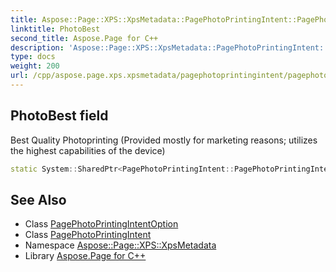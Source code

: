 ```yaml
---
title: Aspose::Page::XPS::XpsMetadata::PagePhotoPrintingIntent::PagePhotoPrintingIntentOption::PhotoBest field
linktitle: PhotoBest
second_title: Aspose.Page for C++
description: 'Aspose::Page::XPS::XpsMetadata::PagePhotoPrintingIntent::PagePhotoPrintingIntentOption::PhotoBest field. Best Quality Photoprinting (Provided mostly for marketing reasons; utilizes the highest capabilities of the device) in C++.'
type: docs
weight: 200
url: /cpp/aspose.page.xps.xpsmetadata/pagephotoprintingintent/pagephotoprintingintentoption/photobest/
---
```

## PhotoBest field


Best Quality Photoprinting (Provided mostly for marketing reasons; utilizes the highest capabilities of the device)

```cpp
static System::SharedPtr<PagePhotoPrintingIntent::PagePhotoPrintingIntentOption> Aspose::Page::XPS::XpsMetadata::PagePhotoPrintingIntent::PagePhotoPrintingIntentOption::PhotoBest
```

## See Also

* Class [PagePhotoPrintingIntentOption](../)
* Class [PagePhotoPrintingIntent](../../)
* Namespace [Aspose::Page::XPS::XpsMetadata](../../../)
* Library [Aspose.Page for C++](../../../../)
